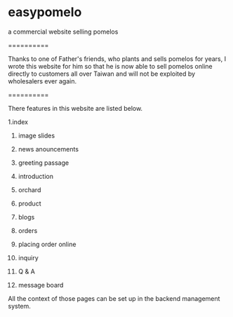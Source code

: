 easypomelo
==========

a commercial website selling pomelos

==========

Thanks to one of Father's friends, who plants and sells pomelos for years, I wrote this website for him so that he is now able to sell pomelos online directly to customers all over Taiwan and will not be exploited by wholesalers ever again. 

==========

There features in this website are listed below.

1.index
  1. image slides
  2. news anouncements
  3. greeting passage

2. introduction
  1. orchard
  2. product
  
3. blogs

4. orders
  1. placing order online
  2. inquiry

5. Q & A
6. message board

All the context of those pages can be set up in the backend management system.

